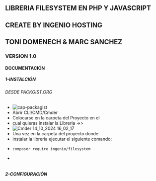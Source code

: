 ## LIBRERIA FILESYSTEM EN PHP Y JAVASCRIPT
## CREATE BY INGENIO HOSTING
## TONI DOMENECH & MARC SANCHEZ
### VERSION 1.0

#### DOCUMENTACIÓN
##### 1-INSTALCIÓN
###### DESDE PACKGIST.ORG
- ![cap-packagist](https://github.com/user-attachments/assets/ec72402b-588c-42f0-8b63-ed441312afa1)
- Abrir CLI/CMD/Cmder
- Colocarse en la carpeta del Proyecto en el
- cual quieras instalar la Libreria ->>
- ![Cmder 14_10_2024 16_02_17](https://github.com/user-attachments/assets/ae9e5e74-d746-4805-8fed-515d1f9b1092)
- Una vez en la carpeta del proyecto donde
- instalar la libreria ejecutar el siguiente comando:
- ~~~
  composer require ingenio/filesystem
- ~~~



##### 2-CONFIGURACIÓN

